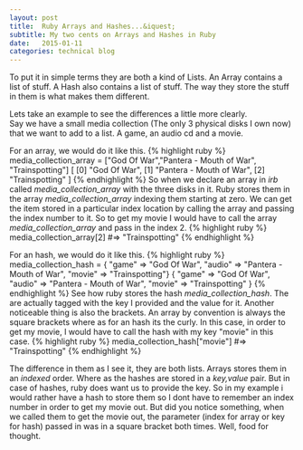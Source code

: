 ```yaml
---
layout: post
title:  Ruby Arrays and Hashes...&iquest;
subtitle: My two cents on Arrays and Hashes in Ruby
date:   2015-01-11
categories: technical blog
---
```


To put it in simple terms they are both a kind of Lists. An Array contains a list of stuff. A Hash also contains a list of stuff. The way they store the stuff in them is what makes them different.

Lets take an example to see the differences a little more clearly.<br>
Say we have a small media collection (The only 3 physical disks I own now) that we want to add to a list. A game, an audio cd and a movie.

For an array, we would do it like this.
{% highlight ruby %}
media_collection_array = ["God Of War","Pantera - Mouth of War", "Trainspotting"]
[
    [0] "God Of War",
    [1] "Pantera - Mouth of War",
    [2] "Trainspotting"
]
{% endhighlight %}
 So when we declare an array in *irb* called *media_collection_array* with the three disks in it. Ruby stores them in the array *media_collection_array* indexing them starting at zero. We can get the item stored in a particular index location by calling the array and passing the index number to it. So to get my movie I would have to call the array *media_collection_array* and pass in the index 2.
{% highlight ruby %}
media_collection_array[2]
#=> "Trainspotting"
{% endhighlight %}

For an hash, we would do it like this.
         {% highlight ruby %}
media_collection_hash = { "game" => "God Of War", "audio" => "Pantera - Mouth of War", "movie" => "Trainspotting"}
{
    "game" => "God Of War",
    "audio" => "Pantera - Mouth of War",
    "movie" => "Trainspotting"
}
{% endhighlight %}
See how ruby stores the hash *media_collection_hash*. The are actually tagged with the key I provided and the value for it. Another noticeable thing is also the brackets. An array by convention is always the square brackets where as for an hash its the curly. In this case, in order to get my movie, I would have to call the hash with my key "movie" in this case.
{% highlight ruby %}
media_collection_hash["movie"]
#=> "Trainspotting" 
{% endhighlight %}

The difference in them as I see it, they are both lists. Arrays stores them in an *indexed* order. Where as the hashes are stored in a *key,value* pair. But in case of hashes, ruby does want us to provide the key. So in my example i would rather have a hash to store them so I dont have to remember an index number in order to get my movie out. But did you notice something, when we called them to get the movie out, the parameter (index for array or key for hash) passed in was in a square bracket both times. Well, food for thought.
          
